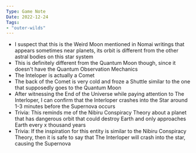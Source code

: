 ```yaml
---
Type: Game Note
Date: 2022-12-24
Tags:
- "outer-wilds"
---
```

- I suspect that this is the Weird Moon mentioned in Nomai writings that appears sometimes near planets, its orbit is different from the other astral bodies on this star system
- This is definitely different from the Quantum Moon though, since it doesn't have the Quantum Observation Mechanics
- The Inteloper is actually a Comet
- The back of the Comet is very cold and froze a Shuttle similar to the one that supposedly goes to the Quantum Moon
- After witnessing the End of the Universe while paying attention to The Interloper, I can confirm that the Interloper crashes into the Star around 1-3 minutes before the Supernova occurs
- Trivia: This reminds me of the Nibiru Conspiracy Theory about a planet that has dangerous orbit that could destroy Earth and only approaches Earth every x thousand years
- Trivia: If the inspiration for this entity is similar to the Nibiru Conspiracy Theory, then it is safe to say that The Interloper will crash into the star, causing the Supernova